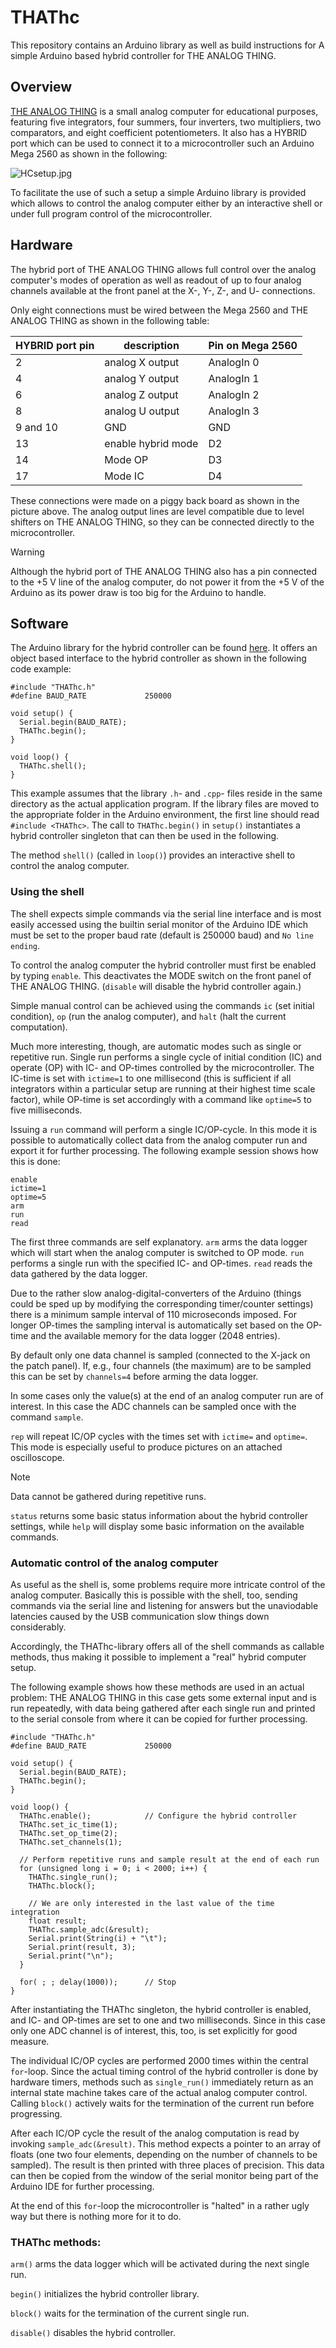 # THAThc
This repository contains an Arduino library as well as build instructions for
A simple Arduino based hybrid controller for THE ANALOG THING.

## Overview
[THE ANALOG THING](https://github.com/anabrid/THAThc) is a small analog 
computer for educational purposes, featuring five integrators, four summers,
four inverters, two multipliers, two comparators, and eight coefficient
potentiometers. It also has a HYBRID port which can be used to connect it 
to a microcontroller such an Arduino Mega 2560 as shown in the following:

![HCsetup.jpg](HCsetup.jpg)

To facilitate the use of such a setup a simple Arduino library is provided
which allows to control the analog computer either by an interactive shell 
or under full program control of the microcontroller.

## Hardware
The hybrid port of THE ANALOG THING allows full control over the analog
computer's modes of operation as well as readout of up to four analog 
channels available at the front panel at the X-, Y-, Z-, and U- connections.

Only eight connections must be wired between the Mega 2560 and THE ANALOG
THING as shown in the following table:

|HYBRID port pin|description|Pin on Mega 2560|
|---------------|-----------|----------------|
|2|analog X output|AnalogIn 0|
|4|analog Y output|AnalogIn 1|
|6|analog Z output|AnalogIn 2|
|8|analog U output|AnalogIn 3|
|9 and 10|GND|GND|
|13|enable hybrid mode|D2|
|14|Mode OP|D3|
|17|Mode IC|D4|

These connections were made on a piggy back board as shown in the picture above.
The analog output lines are level compatible due to level shifters on THE
ANALOG THING, so they can be connected directly to the microcontroller.
> [!WARNING]
> Although the hybrid port of THE ANALOG THING also has a pin connected to the 
> +5 V line of the analog computer, do not power it from the +5 V of the 
> Arduino as its power draw is too big for the Arduino to handle.

## Software
The Arduino library for the hybrid controller can be found 
[here](THAThc). It offers an object based interface to the hybrid controller as
shown in the following code example:
```
#include "THAThc.h"
#define BAUD_RATE             250000

void setup() {
  Serial.begin(BAUD_RATE);
  THAThc.begin();
}

void loop() {
  THAThc.shell();
}
```

This example assumes that the library `.h`- and `.cpp`- files reside in the 
same directory as the actual application program. If the library files are 
moved to the appropriate folder in the Arduino environment, the first line
should read `#include <THAThc>`. The call to `THAThc.begin()` in `setup()` 
instantiates a hybrid controller singleton that can then be used in the 
following.

The method `shell()` (called in `loop()`) provides an interactive shell to 
control the analog computer.

### Using the shell
The shell expects simple commands via the serial line interface and is most
easily accessed using the builtin serial monitor of the Arduino IDE which 
must be set to the proper baud rate (default is 250000 baud) and `No line 
ending`.

To control the analog computer the hybrid controller must first be enabled 
by typing `enable`. This deactivates the MODE switch on the front panel of 
THE ANALOG THING. (`disable` will disable the hybrid controller again.)

Simple manual control can be achieved using the commands `ic` (set initial
condition), `op` (run the analog computer), and `halt` (halt the current 
computation). 

Much more interesting, though, are automatic modes such as single or repetitive
run. Single run performs a single cycle of initial condition (IC) and 
operate (OP) with IC- and OP-times controlled by the microcontroller. The 
IC-time is set with `ictime=1` to one millisecond (this is sufficient if all
integrators within a particular setup are running at their highest time scale
factor), while OP-time is set accordingly with a command like `optime=5` to
five milliseconds.

Issuing a `run` command will perform a single IC/OP-cycle. In this mode it 
is possible to automatically collect data from the analog computer run and 
export it for further processing. The following example session shows how 
this is done:
```
enable
ictime=1
optime=5
arm
run
read
```
The first three commands are self explanatory. `arm` arms the data logger which
will start when the analog computer is switched to OP mode. `run` performs a 
single run with the specified IC- and OP-times. `read` reads the data gathered
by the data logger.

Due to the rather slow analog-digital-converters of the Arduino (things could
be sped up by modifying the corresponding timer/counter settings) there is a 
minimum sample interval of 110 microseconds imposed. For longer OP-times the
sampling interval is automatically set based on the OP-time and the available
memory for the data logger (2048 entries). 

By default only one data channel is sampled (connected to the X-jack on the 
patch panel). If, e.g., four channels (the maximum) are to be sampled this
can be set by `channels=4` before arming the data logger.

In some cases only the value(s) at the end of an analog computer run are of 
interest. In this case the ADC channels can be sampled once with the command
`sample`.

`rep` will repeat IC/OP cycles with the times set with `ictime=` and 
`optime=`. This mode is especially useful to produce pictures on an attached
oscilloscope.
> [!NOTE]
> Data cannot be gathered during repetitive runs. 

`status` returns some basic status information about the hybrid controller
settings, while `help` will display some basic information on the available
commands.

### Automatic control of the analog computer
As useful as the shell is, some problems require more intricate control of
the analog computer. Basically this is possible with the shell, too, sending
commands via the serial line and listening for answers but the unaviodable
latencies caused by the USB communication slow things down considerably.

Accordingly, the THAThc-library offers all of the shell commands as callable
methods, thus making it possible to implement a "real" hybrid computer setup.

The following example shows how these methods are used in an actual problem:
THE ANALOG THING in this case gets some external input and is run repeatedly,
with data being gathered after each single run and printed to the serial 
console from where it can be copied for further processing.
```
#include "THAThc.h"
#define BAUD_RATE             250000

void setup() {
  Serial.begin(BAUD_RATE);
  THAThc.begin();
}

void loop() {
  THAThc.enable();            // Configure the hybrid controller
  THAThc.set_ic_time(1);
  THAThc.set_op_time(2);
  THAThc.set_channels(1);

  // Perform repetitive runs and sample result at the end of each run
  for (unsigned long i = 0; i < 2000; i++) {
    THAThc.single_run();
    THAThc.block();

    // We are only interested in the last value of the time integration
    float result;
    THAThc.sample_adc(&result);
    Serial.print(String(i) + "\t");
    Serial.print(result, 3);
    Serial.print("\n");
  }

  for( ; ; delay(1000));      // Stop
}
```
After instantiating the THAThc singleton, the hybrid controller is enabled,
and IC- and OP-times are set to one and two milliseconds. Since in this case
only one ADC channel is of interest, this, too, is set explicitly for good
measure.

The individual IC/OP cycles are performed 2000 times within the central 
`for`-loop. Since the actual timing control of the hybrid controller is done
by hardware timers, methods such as `single_run()` immediately return as an 
internal state machine takes care of the actual analog computer control. 
Calling `block()` actively waits for the termination of the current run before
progressing.

After each IC/OP cycle the result of the analog computation is read by 
invoking `sample_adc(&result)`. This method expects a pointer to an array of
floats (one two four elements, depending on the number of channels to be 
sampled). The result is then printed with three places of precision. This 
data can then be copied from the window of the serial monitor being part of 
the Arduino IDE for further processing.

At the end of this `for`-loop the microcontroller is "halted" in a rather ugly
way but there is nothing more for it to do.

### THAThc methods:
`arm()` arms the data logger which will be activated during the next
single run.

`begin()` initializes the hybrid controller library.

`block()` waits for the termination of the current single run.

`disable()` disables the hybrid controller.
